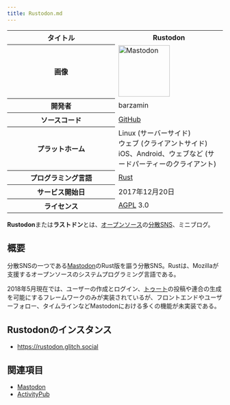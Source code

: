 ```yaml
---
title: Rustodon.md
---
```

<div>

<table>
<colgroup>
<col style="width: 50%" />
<col style="width: 50%" />
</colgroup>
<tbody>
<tr class="header">
<th>タイトル</th>
<th>Rustodon</th>
</tr>

<tr class="odd">
<th>画像</th>
<td><a href="/%E3%83%95%E3%82%A1%E3%82%A4%E3%83%AB:Mastodon_logo.png" title="Mastodon"><img src="/images/thumb/0/00/Mastodon_logo.png/120px-Mastodon_logo.png" srcset="/images/thumb/0/00/Mastodon_logo.png/180px-Mastodon_logo.png 1.5x, /images/0/00/Mastodon_logo.png 2x" width="120" height="120" alt="Mastodon" /></a></td>
</tr>
<tr class="even">
<th scope="row">開発者</th>
<td>barzamin</td>
</tr>
<tr class="odd">
<th scope="row">ソースコード</th>
<td><a href="https://github.com/rustodon/rustodon" rel="nofollow">GitHub</a></td>
</tr>
<tr class="even">
<th scope="row">プラットホーム</th>
<td>Linux (サーバーサイド)<br />
ウェブ (クライアントサイド)<br />
iOS、Android、ウェブなど (サードパーティーのクライアント)</td>
</tr>
<tr class="odd">
<th scope="row">プログラミング言語</th>
<td><a href="https://ja.wikipedia.org/wiki/Rust_(%E3%83%97%E3%83%AD%E3%82%B0%E3%83%A9%E3%83%9F%E3%83%B3%E3%82%B0%E8%A8%80%E8%AA%9E)" title="w:Rust (プログラミング言語)">Rust</a></td>
</tr>
<tr class="even">
<th scope="row">サービス開始日</th>
<td>2017年12月20日</td>
</tr>
<tr class="odd">
<th scope="row">ライセンス</th>
<td><a href="/GNU_Affero_General_Public_License" title="GNU Affero General Public License">AGPL</a> 3.0</td>
</tr>
</tbody>
</table>

  
**Rustodon**または**ラストドン**とは、[オープンソース](/%E3%82%AA%E3%83%BC%E3%83%97%E3%83%B3%E3%82%BD%E3%83%BC%E3%82%B9 "オープンソース")の[分散SNS](/%E5%88%86%E6%95%A3SNS "分散SNS")、ミニブログ。

## 概要

分散SNSの一つである[Mastodon](/Mastodon "Mastodon")のRust版を謳う分散SNS。Rustは、Mozillaが支援するオープンソースのシステムプログラミング言語である。

2018年5月現在では、ユーザーの作成とログイン、[トゥート](/%E3%83%88%E3%82%A5%E3%83%BC%E3%83%88 "トゥート")の投稿や連合の生成を可能にするフレームワークのみが実装されているが、フロントエンドやユーザーフォロー、タイムラインなどMastodonにおける多くの機能が未実装である。

## Rustodonのインスタンス

-   <a href="https://rustodon.glitch.social" rel="nofollow">https://rustodon.glitch.social</a>

## 関連項目

-   [Mastodon](/Mastodon "Mastodon")
-   [ActivityPub](/ActivityPub "ActivityPub")

</div>
